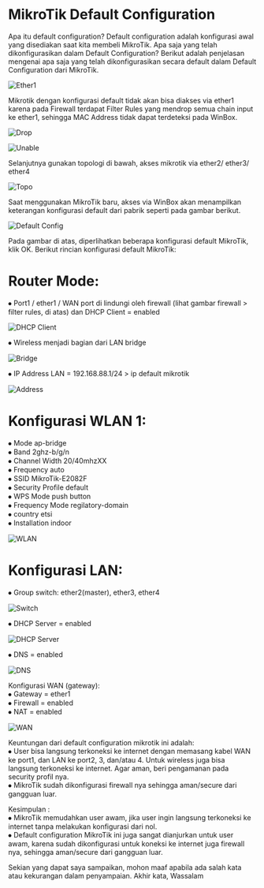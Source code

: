 # MikroTik Default Configuration

 Apa itu default configuration? Default configuration adalah konfigurasi awal yang disediakan saat kita membeli MikroTik. Apa saja yang telah dikonfigurasikan dalam Default Configuration? Berikut adalah penjelasan mengenai apa saja yang telah dikonfigurasikan secara default dalam Default Configuration dari MikroTik.

 ![Ether1](Ether1.png)

 Mikrotik dengan konfigurasi default tidak akan bisa diakses via ether1 karena pada Firewall terdapat Filter Rules yang mendrop semua chain input ke ether1, sehingga MAC Address tidak dapat terdeteksi pada WinBox.
 
 ![Drop](Drop.png)

 ![Unable](Unable.png)

 Selanjutnya gunakan topologi di bawah, akses mikrotik via ether2/ ether3/ ether4

 ![Topo](Topo.png)

 Saat menggunakan MikroTik baru, akses via WinBox akan menampilkan keterangan konfigurasi default dari pabrik seperti pada gambar berikut.

 ![Default Config](Default%20Config.png)

 Pada gambar di atas, diperlihatkan beberapa konfigurasi default MikroTik, klik OK. Berikut rincian konfigurasi default MikroTik:

# Router Mode:
 ⦁	Port1 / ether1 / WAN port di lindungi oleh firewall (lihat gambar firewall > filter rules, di atas) dan DHCP Client = enabled

 ![DHCP Client](DHCP%20Client.png)

 ⦁	Wireless menjadi bagian dari LAN bridge
 
![Bridge](Bridge.png)

⦁	IP Address LAN = 192.168.88.1/24 > ip default mikrotik
 
![Address](Address.png)

# Konfigurasi WLAN 1:
 ⦁	Mode ap-bridge\
 ⦁	Band 2ghz-b/g/n\
 ⦁ Channel Width 20/40mhzXX\
 ⦁ Frequency auto\
 ⦁ SSID MikroTik-E2082F\
 ⦁ Security Profile default\
 ⦁ WPS Mode push button\
 ⦁ Frequency Mode regilatory-domain\
 ⦁ country etsi\
 ⦁ Installation indoor

![WLAN](WLAN.png)
 
#  Konfigurasi LAN:
 ⦁	Group switch: ether2(master), ether3, ether4

![Switch](Switch.png)

 ⦁	DHCP Server = enabled

![DHCP Server](DHCP%20Server.png)

 ⦁	DNS = enabled
 
![DNS](DNS.png)

 Konfigurasi WAN (gateway):\
 ⦁	Gateway = ether1\
 ⦁	Firewall = enabled\
 ⦁	NAT = enabled
 
 ![WAN](WAN.png)

Keuntungan dari default configuration mikrotik ini adalah:\
 ⦁	User bisa langsung terkoneksi ke internet dengan memasang kabel WAN ke port1, dan LAN ke port2, 3, dan/atau 4. Untuk wireless juga bisa langsung terkoneksi ke internet. Agar aman, beri pengamanan pada security profil nya.\
 ⦁	MikroTik sudah dikonfigurasi firewall nya sehingga aman/secure dari gangguan luar.

Kesimpulan :\
 ⦁	MikroTik memudahkan user awam, jika user ingin langsung terkoneksi ke internet tanpa melakukan konfigurasi dari nol.\
 ⦁	Default configuration MikroTik ini juga sangat dianjurkan untuk user awam, karena sudah dikonfigurasi untuk koneksi ke internet juga firewall nya, sehingga aman/secure dari gangguan luar.

Sekian yang dapat saya sampaikan, mohon maaf apabila ada salah kata atau kekurangan dalam penyampaian. Akhir kata, Wassalam
